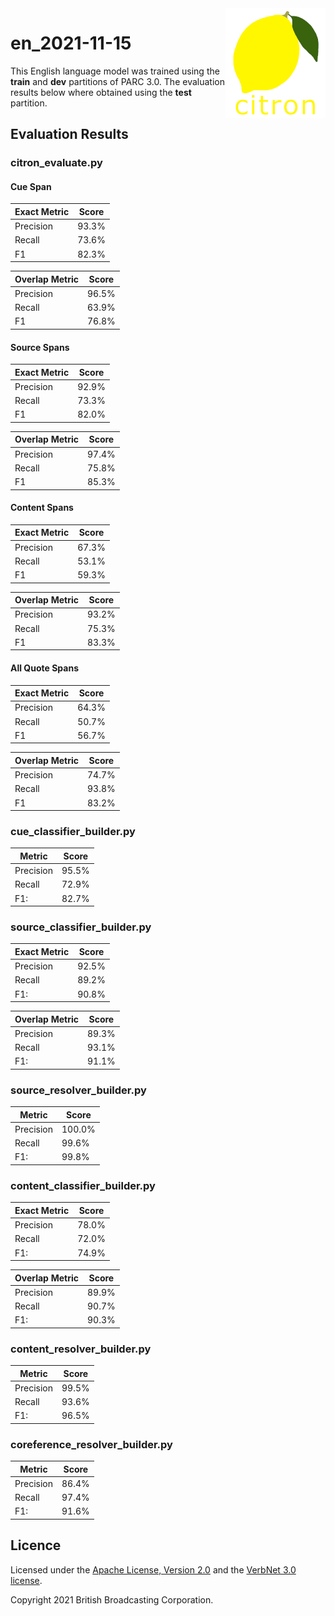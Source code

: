 <img src="../../citron/public/img/citron_logo.png" alt="Citron logo" align="right">

# en_2021-11-15 #

This English language model was trained using the **train** and **dev** partitions of PARC 3.0. The evaluation results below where obtained using the **test** partition. 

## Evaluation Results ##

### citron_evaluate.py ###

#### Cue Span ####

| Exact Metric    | Score |
|-----------------|-------|
| Precision       | 93.3% |
| Recall          | 73.6% |
| F1              | 82.3% |

| Overlap Metric  | Score |
|-----------------|-------|
| Precision       | 96.5% |
| Recall          | 63.9% |
| F1              | 76.8% |

#### Source Spans ####

| Exact Metric    | Score |
|-----------------|-------|
| Precision       | 92.9% |
| Recall          | 73.3% |
| F1              | 82.0% |

| Overlap Metric  | Score |
|-----------------|-------|
| Precision       | 97.4% |
| Recall          | 75.8% |
| F1              | 85.3% |

#### Content Spans ####

| Exact Metric    | Score |
|-----------------|-------|
| Precision       | 67.3% |
| Recall          | 53.1% |
| F1              | 59.3% |

| Overlap Metric  | Score |
|-----------------|-------|
| Precision       | 93.2% |
| Recall          | 75.3% |
| F1              | 83.3% |

#### All Quote Spans ####

| Exact Metric    | Score |
|-----------------|-------|
| Precision       | 64.3% |
| Recall          | 50.7% |
| F1              | 56.7% |

| Overlap Metric  | Score |
|-----------------|-------|
| Precision       | 74.7% |
| Recall          | 93.8% |
| F1              | 83.2% |

### cue_classifier_builder.py ###

| Metric          | Score |
|-----------------|-------|
| Precision       | 95.5% |
| Recall          | 72.9% |
| F1:             | 82.7% |

### source_classifier_builder.py ###

| Exact Metric    | Score |
|-----------------|-------|
| Precision       | 92.5% |
| Recall          | 89.2% |
| F1:             | 90.8% |

| Overlap Metric  | Score |
|-----------------|-------|
| Precision       | 89.3% |
| Recall          | 93.1% |
| F1:             | 91.1% |

### source_resolver_builder.py ###

| Metric         |  Score |
|----------------|--------|
| Precision      | 100.0% |
| Recall         |  99.6% |
| F1:            |  99.8% |

### content_classifier_builder.py ###

| Exact Metric    | Score |
|-----------------|-------|
| Precision       | 78.0% |
| Recall          | 72.0% |
| F1:             | 74.9% |

| Overlap Metric  | Score |
|-----------------|-------|
| Precision       | 89.9% |
| Recall          | 90.7% |
| F1:             | 90.3% |

### content_resolver_builder.py ###

| Metric          | Score |
|-----------------|-------|
| Precision       | 99.5% |
| Recall          | 93.6% |
| F1:             | 96.5% |

### coreference_resolver_builder.py ###

| Metric          | Score |
|-----------------|-------|
| Precision       | 86.4% |
| Recall          | 97.4% |
| F1:             | 91.6% |

## Licence ##

Licensed under the [Apache License, Version 2.0](../../LICENSE) and the [VerbNet 3.0 license](../../verbnet-license.3.0.txt).

Copyright 2021 British Broadcasting Corporation.